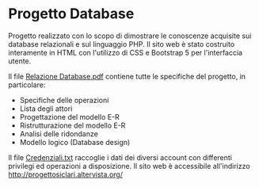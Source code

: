 # Progetto Database
Progetto realizzato con lo scopo di dimostrare le conoscenze acquisite sui database relazionali e sul linguaggio PHP.
Il sito web è stato costruito interamente in HTML con l'utilizzo di CSS e Bootstrap 5 per l'interfaccia utente.

Il file [Relazione Database.pdf](Relazione-Database.pdf) contiene tutte le specifiche del progetto, in particolare:
- Specifiche delle operazioni
- Lista degli attori
- Progettazione del modello E-R
- Ristrutturazione del modello E-R
- Analisi delle ridondanze
- Modello logico (Database design)

Il file [Credenziali.txt](Credenziali.txt) raccoglie i dati dei diversi account con differenti privilegi ed operazioni a disposizione.
Il sito web è accessibile all'indirizzo http://progettosiclari.altervista.org/

